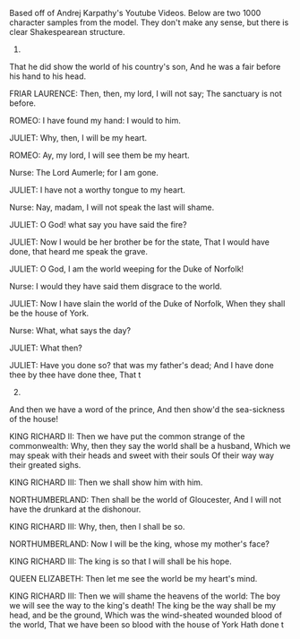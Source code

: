 Based off of Andrej Karpathy's Youtube Videos. Below are two 1000 character samples from the model. They don't make any sense, but there is clear Shakespearean structure.

1.
That he did show the world of his country's son,
And he was a fair before his hand to his head.

FRIAR LAURENCE:
Then, then, my lord, I will not say;
The sanctuary is not before.

ROMEO:
I have found my hand: I would to him.

JULIET:
Why, then, I will be my heart.

ROMEO:
Ay, my lord,
I will see them be my heart.

Nurse:
The Lord Aumerle; for I am gone.

JULIET:
I have not a worthy tongue to my heart.

Nurse:
Nay, madam, I will not speak the last will shame.

JULIET:
O God! what say you have said the fire?

JULIET:
Now I would be her brother be for the state,
That I would have done, that heard me speak the grave.

JULIET:
O God, I am the world weeping for the Duke of Norfolk!

Nurse:
I would they have said them disgrace to the world.

JULIET:
Now I have slain the world of the Duke of Norfolk,
When they shall be the house of York.

Nurse:
What, what says the day?

JULIET:
What then?

JULIET:
Have you done so? that was my father's dead;
And I have done thee by thee have done thee,
That t

2.
And then we have a word of the prince,
And then show'd the sea-sickness of the house!

KING RICHARD II:
Then we have put the common strange of the commonwealth:
Why, then they say the world shall be a husband,
Which we may speak with their heads and sweet with their souls
Of their way way their greated sighs.

KING RICHARD III:
Then we shall show him with him.

NORTHUMBERLAND:
Then shall be the world of Gloucester,
And I will not have the drunkard at the dishonour.

KING RICHARD III:
Why, then, then I shall be so.

NORTHUMBERLAND:
Now I will be the king, whose my mother's face?

KING RICHARD III:
The king is so that I will shall be his hope.

QUEEN ELIZABETH:
Then let me see the world be my heart's mind.

KING RICHARD III:
Then we will shame the heavens of the world:
The boy we will see the way to the king's death!
The king be the way shall be my head, and be the ground,
Which was the wind-sheated wounded blood of the world,
That we have been so blood with the house of York
Hath done t
